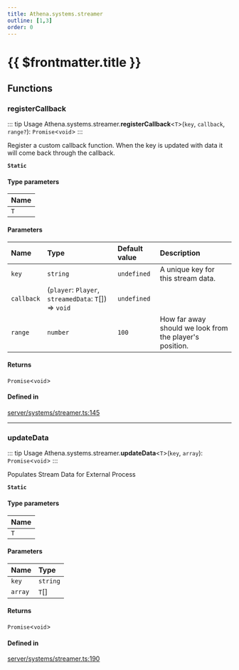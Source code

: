 ```yaml
---
title: Athena.systems.streamer
outline: [1,3]
order: 0
---
```


# {{ $frontmatter.title }}


## Functions

### registerCallback

::: tip Usage
Athena.systems.streamer.**registerCallback**<`T`\>(`key`, `callback`, `range?`): `Promise`<`void`\>
:::

Register a custom callback function.
When the key is updated with data it will come back through the callback.

**`Static`**

#### Type parameters

| Name |
| :------ |
| `T` |

#### Parameters

| Name | Type | Default value | Description |
| :------ | :------ | :------ | :------ |
| `key` | `string` | `undefined` | A unique key for this stream data. |
| `callback` | (`player`: `Player`, `streamedData`: `T`[]) => `void` | `undefined` |  |
| `range` | `number` | `100` | How far away should we look from the player's position. |

#### Returns

`Promise`<`void`\>

#### Defined in

[server/systems/streamer.ts:145](https://github.com/Stuyk/altv-athena/blob/70801b3/src/core/server/systems/streamer.ts#L145)

___

### updateData

::: tip Usage
Athena.systems.streamer.**updateData**<`T`\>(`key`, `array`): `Promise`<`void`\>
:::

Populates Stream Data for External Process

**`Static`**

#### Type parameters

| Name |
| :------ |
| `T` |

#### Parameters

| Name | Type |
| :------ | :------ |
| `key` | `string` |
| `array` | `T`[] |

#### Returns

`Promise`<`void`\>

#### Defined in

[server/systems/streamer.ts:190](https://github.com/Stuyk/altv-athena/blob/70801b3/src/core/server/systems/streamer.ts#L190)
